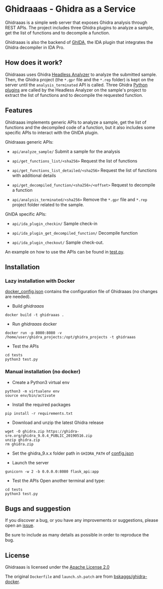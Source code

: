 # Ghidraaas - Ghidra as a Service

Ghidraaas is a simple web server that exposes Ghidra analysis through REST APIs. The project includes three Ghidra plugins to analyze a sample, get the list of functions and to decompile a function.

Ghidraaas is also the backend of [GhIDA](https://github.com/Cisco-Talos/GhIDA), the IDA plugin that integrates the Ghidra decompiler in IDA Pro.


## How does it work?

Ghidraaas uses Ghidra [Headless Analyzer](https://ghidra.re/ghidra_docs/analyzeHeadlessREADME.html) to analyze the submitted sample. Then, the Ghidra project (the `*.gpr` file and the `*.rep` folder) is kept on the server until the `analysis_terminated` API is called. Three Ghidra [Python plugins](ghidra_plugins) are called by the Headless Analyzer on the sample's project to extract the list of functions and to decompile the requested function.


## Features

Ghidraaas implements generic APIs to analyze a sample, get the list of functions and the decompiled code of a function, but it also includes some specific APIs to interact with the GhIDA plugin.

Ghidraaas generic APIs:

* `api/analyze_sample/` Submit a sample for the analysis 

* `api/get_functions_list/<sha256>` Request the list of functions 

* `api/get_functions_list_detailed/<sha256>` Request the list of functions with additional details

* `api/get_decompiled_function/<sha256>/<offset>` Request to decompile a function

* `api/analysis_terminated/<sha256>` Remove the `*.gpr` file and `*.rep` project folder related to the sample.

GhIDA specific APIs:

* `api/ida_plugin_checkin/` Sample check-in

* `api/ida_plugin_get_decompiled_function/` Decompile function

* `api/ida_plugin_checkout/` Sample check-out.


An example on how to use the APIs can be found in [test.py](tests/test.py).

## Installation

### Lazy installation with Docker

[docker_config.json](config/docker_config.json) contains the configuration file of Ghidraaas (no changes are needed).

* Build *ghidraaas*
```
docker build -t ghidraaas .
```

* Run *ghidraaas* docker
```
docker run -p 8080:8080 -v /home/user/ghidra_projects:/opt/ghidra_projects -t ghidraaas
```

* Test the APIs
```
cd tests
python3 test.py
```

### Manual installation (no docker)
* Create a Python3 virtual env
```
python3 -m virtualenv env
source env/bin/activate
```

* Install the required packages
```
pip install -r requirements.txt
```

* Download and unzip the latest Ghidra release
```
wget -O ghidra.zip https://ghidra-sre.org/ghidra_9.0.4_PUBLIC_20190516.zip
unzip ghidra.zip
rm ghidra.zip
```

* Set the ghidra_9.x.x folder path in `GHIDRA_PATH` of [config.json](config/config.json)

* Launch the server
```
gunicorn -w 2 -b 0.0.0.0:8080 flask_api:app
```

* Test the APIs
Open another terminal and type:
```
cd tests
python3 test.py
```

## Bugs and suggestion

If you discover a bug, or you have any improvements or suggestions, please open an [issue](https://github.com/Cisco-Talos/Ghidraaas/issues/new).

Be sure to include as many details as possible in order to reproduce the bug.


## License

Ghidraaas is licensed under the [Apache License 2.0](https://www.apache.org/licenses/LICENSE-2.0)

The original `Dockerfile` and `launch.sh.patch` are from [bskaggs/ghidra-docker](https://github.com/bskaggs/ghidra-docker).

